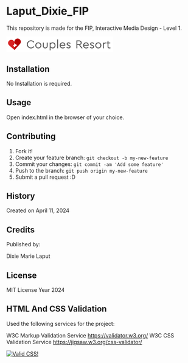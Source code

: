 # Laput_Dixie_FIP
This repository is made for the FIP, Interactive Media Design - Level 1. 

<p float="left">
  <img src="images/couples_resort_logo.svg" width="280" />
</p>

## Installation 

No Installation is required.

## Usage 

Open index.html in the browser of your choice.

## Contributing 

1. Fork it!
2. Create your feature branch: `git checkout -b my-new-feature`
3. Commit your changes: `git commit -am 'Add some feature'`
4. Push to the branch: `git push origin my-new-feature`
5. Submit a pull request :D

## History
Created on April 11, 2024

## Credits 
Published by:

Dixie Marie Laput

## License 

MIT License Year 2024

## HTML And CSS Validation

Used the following services for the project:

W3C Markup Validation Service https://validator.w3.org/
W3C CSS Validation Service https://jigsaw.w3.org/css-validator/

<p>
    <a href="http://jigsaw.w3.org/css-validator/check/referer">
        <img style="border:0;width:88px;height:31px"
            src="http://jigsaw.w3.org/css-validator/images/vcss"
            alt="Valid CSS!" />
    </a>
</p>
